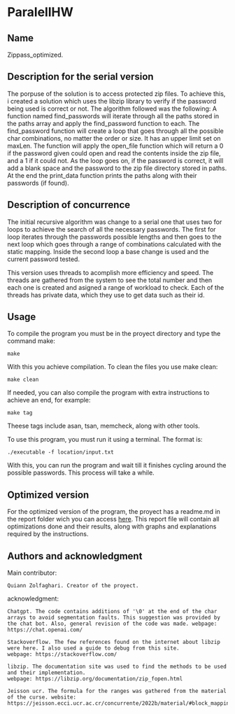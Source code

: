 # ParalellHW



## Name
Zippass_optimized.

## Description for the serial version
The porpuse of the solution is to access protected zip files. To achieve this, i created a solution which uses the libzip library to verify if the password being used is correct or not. The algorithm followed was the following: A function named find_passwords will iterate through all the paths stored in the paths array and apply the find_password function to each. The find_password function will create a loop that goes through all the possible char combinations, no matter the order or size. It has an upper limit set on maxLen. The function will apply the open_file function which will return a 0 if the password given could open and read the contents inside the zip file, and a 1 if it could not. As the loop goes on, if the password is correct, it will add a blank space and the password to the zip file directory stored in paths. At the end the print_data function prints the paths along with their passwords (if found).

## Description of concurrence
The initial recursive algorithm was change to a serial one that uses two for loops to achieve the search of all the necessary passwords. The first for loop iterates through the passwords possible lengths and then goes to the next loop which goes through a range of combinations calculated with the static mapping. Inside the second loop a base change is used and the current password tested.

This version uses threads to acomplish more efficiency and speed. The threads are gathered from the system to see the total number and then each one is created and asigned a range of workload to check. Each of the threads has private data, which they use to get data such as their id. 

## Usage
To compile the program you must be in the proyect directory and type the command make:

    make

With this you achieve compilation. To clean the files you use make clean:

    make clean

If needed, you can also compile the program with extra instructions to achieve an end, for example:

    make tag

Theese tags include asan, tsan, memcheck, along with other tools.

To use this program, you must run it using a terminal. The format is:

    ./executable -f location/input.txt

With this, you can run the program and wait till it finishes cycling around the possible passwords. This process will take a while.

## Optimized version
For the optimized version of the program, the proyect has a readme.md in the report folder wich you can access [here](/home/quiannzo/Desktop/concurrente23b-quiann_zolfaghari/homeworks/zippass_optimized/report/readme.md). This report file will contain all optimizations done and their results, along with graphs and explanations required by the instructions.

## Authors and acknowledgment
Main contributor:

    Quiann Zolfaghari. Creator of the proyect.

acknowledgment:

    Chatgpt. The code contains additions of '\0' at the end of the char arrays to avoid segmentation faults. This suggestion was provided by
    the chat bot. Also, general revision of the code was made. webpage: https://chat.openai.com/

    Stackoverflow. The few references found on the internet about libzip were here. I also used a guide to debug from this site.
    webpage: https://stackoverflow.com/

    libzip. The documentation site was used to find the methods to be used and their implementation.
    webpage: https://libzip.org/documentation/zip_fopen.html

    Jeisson ucr. The formula for the ranges was gathered from the material of the curse. website: https://jeisson.ecci.ucr.ac.cr/concurrente/2022b/material/#block_mapping

    